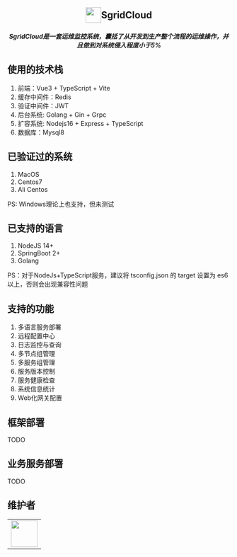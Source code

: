 <h2 align="center" style="display:flex;align-items:center;justify-content:center;">
    <img src="http://150.158.120.244/sgirdcloud/web/icon.png" style="width:35px;height:35px;" />
    <div>SgridCloud</div>
</h2>

<h5 align="center">
SgridCloud是一套运维监控系统，囊括了从开发到生产整个流程的运维操作，并且做到对系统侵入程度小于5%
</h5>

## 使用的技术栈

1. 前端：Vue3 + TypeScript + Vite
2. 缓存中间件：Redis
3. 验证中间件：JWT
4. 后台系统: Golang + Gin + Grpc
5. 扩容系统: Nodejs16 + Express + TypeScript
6. 数据库：Mysql8

## 已验证过的系统

1. MacOS
2. Centos7
3. Ali Centos

PS: Windows理论上也支持，但未测试

## 已支持的语言

1. NodeJS 14+
2. SpringBoot 2+
3. Golang

PS：对于NodeJs+TypeScript服务，建议将 tsconfig.json 的 target 设置为 es6 以上，否则会出现兼容性问题


## 支持的功能

1. 多语言服务部署
2. 远程配置中心
3. 日志监控与查询
4. 多节点组管理
5. 多服务组管理
6. 服务版本控制
7. 服务健康检查
8. 系统信息统计
9. Web化网关配置

## 框架部署

TODO

## 业务服务部署

TODO

## 维护者

<table>
    <tbody>
        <tr>
            <td>
                <a target="_blank" href="https://github.com/chelizichen"><img width="60px" src="https://avatars.githubusercontent.com/u/86051766?v=4"></a>
            </td>
        </tr>
    </tbody>
</table>
